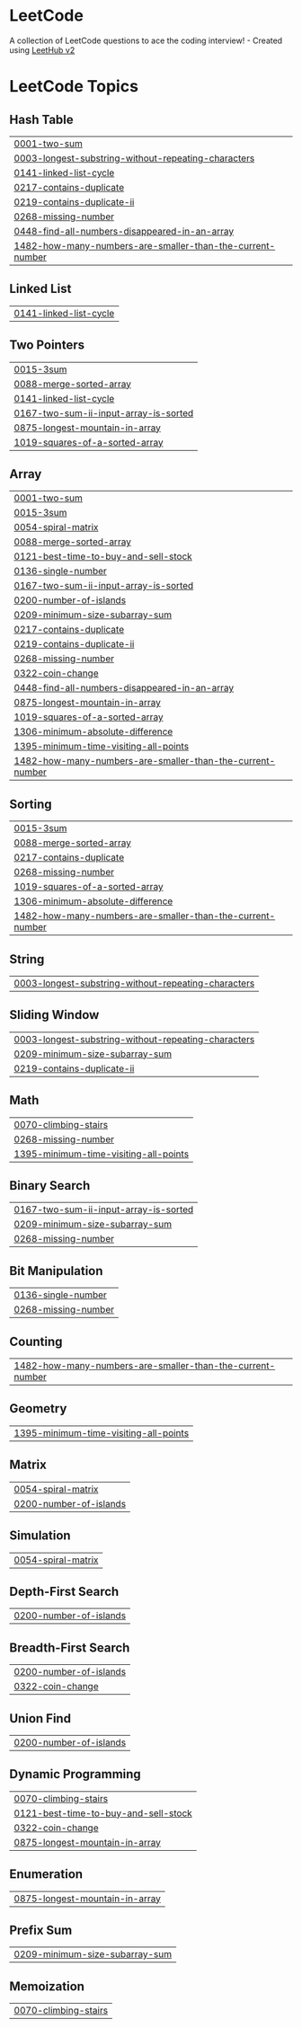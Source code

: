 # LeetCode
A collection of LeetCode questions to ace the coding interview! - Created using [LeetHub v2](https://github.com/arunbhardwaj/LeetHub-2.0)

<!---LeetCode Topics Start-->
# LeetCode Topics
## Hash Table
|  |
| ------- |
| [0001-two-sum](https://github.com/shahin-m-hashim/LeetCode/tree/master/0001-two-sum) |
| [0003-longest-substring-without-repeating-characters](https://github.com/shahin-m-hashim/LeetCode/tree/master/0003-longest-substring-without-repeating-characters) |
| [0141-linked-list-cycle](https://github.com/shahin-m-hashim/LeetCode/tree/master/0141-linked-list-cycle) |
| [0217-contains-duplicate](https://github.com/shahin-m-hashim/LeetCode/tree/master/0217-contains-duplicate) |
| [0219-contains-duplicate-ii](https://github.com/shahin-m-hashim/LeetCode/tree/master/0219-contains-duplicate-ii) |
| [0268-missing-number](https://github.com/shahin-m-hashim/LeetCode/tree/master/0268-missing-number) |
| [0448-find-all-numbers-disappeared-in-an-array](https://github.com/shahin-m-hashim/LeetCode/tree/master/0448-find-all-numbers-disappeared-in-an-array) |
| [1482-how-many-numbers-are-smaller-than-the-current-number](https://github.com/shahin-m-hashim/LeetCode/tree/master/1482-how-many-numbers-are-smaller-than-the-current-number) |
## Linked List
|  |
| ------- |
| [0141-linked-list-cycle](https://github.com/shahin-m-hashim/LeetCode/tree/master/0141-linked-list-cycle) |
## Two Pointers
|  |
| ------- |
| [0015-3sum](https://github.com/shahin-m-hashim/LeetCode/tree/master/0015-3sum) |
| [0088-merge-sorted-array](https://github.com/shahin-m-hashim/LeetCode/tree/master/0088-merge-sorted-array) |
| [0141-linked-list-cycle](https://github.com/shahin-m-hashim/LeetCode/tree/master/0141-linked-list-cycle) |
| [0167-two-sum-ii-input-array-is-sorted](https://github.com/shahin-m-hashim/LeetCode/tree/master/0167-two-sum-ii-input-array-is-sorted) |
| [0875-longest-mountain-in-array](https://github.com/shahin-m-hashim/LeetCode/tree/master/0875-longest-mountain-in-array) |
| [1019-squares-of-a-sorted-array](https://github.com/shahin-m-hashim/LeetCode/tree/master/1019-squares-of-a-sorted-array) |
## Array
|  |
| ------- |
| [0001-two-sum](https://github.com/shahin-m-hashim/LeetCode/tree/master/0001-two-sum) |
| [0015-3sum](https://github.com/shahin-m-hashim/LeetCode/tree/master/0015-3sum) |
| [0054-spiral-matrix](https://github.com/shahin-m-hashim/LeetCode/tree/master/0054-spiral-matrix) |
| [0088-merge-sorted-array](https://github.com/shahin-m-hashim/LeetCode/tree/master/0088-merge-sorted-array) |
| [0121-best-time-to-buy-and-sell-stock](https://github.com/shahin-m-hashim/LeetCode/tree/master/0121-best-time-to-buy-and-sell-stock) |
| [0136-single-number](https://github.com/shahin-m-hashim/LeetCode/tree/master/0136-single-number) |
| [0167-two-sum-ii-input-array-is-sorted](https://github.com/shahin-m-hashim/LeetCode/tree/master/0167-two-sum-ii-input-array-is-sorted) |
| [0200-number-of-islands](https://github.com/shahin-m-hashim/LeetCode/tree/master/0200-number-of-islands) |
| [0209-minimum-size-subarray-sum](https://github.com/shahin-m-hashim/LeetCode/tree/master/0209-minimum-size-subarray-sum) |
| [0217-contains-duplicate](https://github.com/shahin-m-hashim/LeetCode/tree/master/0217-contains-duplicate) |
| [0219-contains-duplicate-ii](https://github.com/shahin-m-hashim/LeetCode/tree/master/0219-contains-duplicate-ii) |
| [0268-missing-number](https://github.com/shahin-m-hashim/LeetCode/tree/master/0268-missing-number) |
| [0322-coin-change](https://github.com/shahin-m-hashim/LeetCode/tree/master/0322-coin-change) |
| [0448-find-all-numbers-disappeared-in-an-array](https://github.com/shahin-m-hashim/LeetCode/tree/master/0448-find-all-numbers-disappeared-in-an-array) |
| [0875-longest-mountain-in-array](https://github.com/shahin-m-hashim/LeetCode/tree/master/0875-longest-mountain-in-array) |
| [1019-squares-of-a-sorted-array](https://github.com/shahin-m-hashim/LeetCode/tree/master/1019-squares-of-a-sorted-array) |
| [1306-minimum-absolute-difference](https://github.com/shahin-m-hashim/LeetCode/tree/master/1306-minimum-absolute-difference) |
| [1395-minimum-time-visiting-all-points](https://github.com/shahin-m-hashim/LeetCode/tree/master/1395-minimum-time-visiting-all-points) |
| [1482-how-many-numbers-are-smaller-than-the-current-number](https://github.com/shahin-m-hashim/LeetCode/tree/master/1482-how-many-numbers-are-smaller-than-the-current-number) |
## Sorting
|  |
| ------- |
| [0015-3sum](https://github.com/shahin-m-hashim/LeetCode/tree/master/0015-3sum) |
| [0088-merge-sorted-array](https://github.com/shahin-m-hashim/LeetCode/tree/master/0088-merge-sorted-array) |
| [0217-contains-duplicate](https://github.com/shahin-m-hashim/LeetCode/tree/master/0217-contains-duplicate) |
| [0268-missing-number](https://github.com/shahin-m-hashim/LeetCode/tree/master/0268-missing-number) |
| [1019-squares-of-a-sorted-array](https://github.com/shahin-m-hashim/LeetCode/tree/master/1019-squares-of-a-sorted-array) |
| [1306-minimum-absolute-difference](https://github.com/shahin-m-hashim/LeetCode/tree/master/1306-minimum-absolute-difference) |
| [1482-how-many-numbers-are-smaller-than-the-current-number](https://github.com/shahin-m-hashim/LeetCode/tree/master/1482-how-many-numbers-are-smaller-than-the-current-number) |
## String
|  |
| ------- |
| [0003-longest-substring-without-repeating-characters](https://github.com/shahin-m-hashim/LeetCode/tree/master/0003-longest-substring-without-repeating-characters) |
## Sliding Window
|  |
| ------- |
| [0003-longest-substring-without-repeating-characters](https://github.com/shahin-m-hashim/LeetCode/tree/master/0003-longest-substring-without-repeating-characters) |
| [0209-minimum-size-subarray-sum](https://github.com/shahin-m-hashim/LeetCode/tree/master/0209-minimum-size-subarray-sum) |
| [0219-contains-duplicate-ii](https://github.com/shahin-m-hashim/LeetCode/tree/master/0219-contains-duplicate-ii) |
## Math
|  |
| ------- |
| [0070-climbing-stairs](https://github.com/shahin-m-hashim/LeetCode/tree/master/0070-climbing-stairs) |
| [0268-missing-number](https://github.com/shahin-m-hashim/LeetCode/tree/master/0268-missing-number) |
| [1395-minimum-time-visiting-all-points](https://github.com/shahin-m-hashim/LeetCode/tree/master/1395-minimum-time-visiting-all-points) |
## Binary Search
|  |
| ------- |
| [0167-two-sum-ii-input-array-is-sorted](https://github.com/shahin-m-hashim/LeetCode/tree/master/0167-two-sum-ii-input-array-is-sorted) |
| [0209-minimum-size-subarray-sum](https://github.com/shahin-m-hashim/LeetCode/tree/master/0209-minimum-size-subarray-sum) |
| [0268-missing-number](https://github.com/shahin-m-hashim/LeetCode/tree/master/0268-missing-number) |
## Bit Manipulation
|  |
| ------- |
| [0136-single-number](https://github.com/shahin-m-hashim/LeetCode/tree/master/0136-single-number) |
| [0268-missing-number](https://github.com/shahin-m-hashim/LeetCode/tree/master/0268-missing-number) |
## Counting
|  |
| ------- |
| [1482-how-many-numbers-are-smaller-than-the-current-number](https://github.com/shahin-m-hashim/LeetCode/tree/master/1482-how-many-numbers-are-smaller-than-the-current-number) |
## Geometry
|  |
| ------- |
| [1395-minimum-time-visiting-all-points](https://github.com/shahin-m-hashim/LeetCode/tree/master/1395-minimum-time-visiting-all-points) |
## Matrix
|  |
| ------- |
| [0054-spiral-matrix](https://github.com/shahin-m-hashim/LeetCode/tree/master/0054-spiral-matrix) |
| [0200-number-of-islands](https://github.com/shahin-m-hashim/LeetCode/tree/master/0200-number-of-islands) |
## Simulation
|  |
| ------- |
| [0054-spiral-matrix](https://github.com/shahin-m-hashim/LeetCode/tree/master/0054-spiral-matrix) |
## Depth-First Search
|  |
| ------- |
| [0200-number-of-islands](https://github.com/shahin-m-hashim/LeetCode/tree/master/0200-number-of-islands) |
## Breadth-First Search
|  |
| ------- |
| [0200-number-of-islands](https://github.com/shahin-m-hashim/LeetCode/tree/master/0200-number-of-islands) |
| [0322-coin-change](https://github.com/shahin-m-hashim/LeetCode/tree/master/0322-coin-change) |
## Union Find
|  |
| ------- |
| [0200-number-of-islands](https://github.com/shahin-m-hashim/LeetCode/tree/master/0200-number-of-islands) |
## Dynamic Programming
|  |
| ------- |
| [0070-climbing-stairs](https://github.com/shahin-m-hashim/LeetCode/tree/master/0070-climbing-stairs) |
| [0121-best-time-to-buy-and-sell-stock](https://github.com/shahin-m-hashim/LeetCode/tree/master/0121-best-time-to-buy-and-sell-stock) |
| [0322-coin-change](https://github.com/shahin-m-hashim/LeetCode/tree/master/0322-coin-change) |
| [0875-longest-mountain-in-array](https://github.com/shahin-m-hashim/LeetCode/tree/master/0875-longest-mountain-in-array) |
## Enumeration
|  |
| ------- |
| [0875-longest-mountain-in-array](https://github.com/shahin-m-hashim/LeetCode/tree/master/0875-longest-mountain-in-array) |
## Prefix Sum
|  |
| ------- |
| [0209-minimum-size-subarray-sum](https://github.com/shahin-m-hashim/LeetCode/tree/master/0209-minimum-size-subarray-sum) |
## Memoization
|  |
| ------- |
| [0070-climbing-stairs](https://github.com/shahin-m-hashim/LeetCode/tree/master/0070-climbing-stairs) |
<!---LeetCode Topics End-->